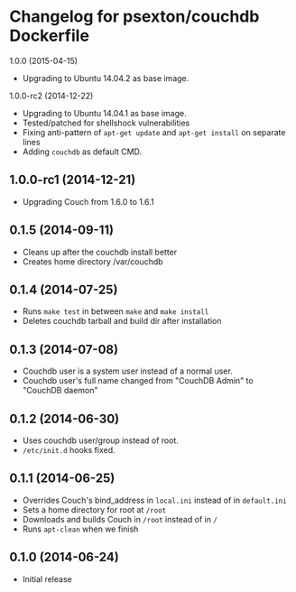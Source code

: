 Changelog for psexton/couchdb Dockerfile
========================================

1.0.0 (2015-04-15)

* Upgrading to Ubuntu 14.04.2 as base image.

1.0.0-rc2 (2014-12-22)

* Upgrading to Ubuntu 14.04.1 as base image.
* Tested/patched for shellshock vulnerabilities
* Fixing anti-pattern of `apt-get update` and `apt-get install` on separate lines
* Adding `couchdb` as default CMD.

1.0.0-rc1 (2014-12-21)
------------------

* Upgrading Couch from 1.6.0 to 1.6.1

0.1.5 (2014-09-11)
------------------

* Cleans up after the couchdb install better
* Creates home directory /var/couchdb

0.1.4 (2014-07-25)
------------------

* Runs `make test` in between `make` and `make install`
* Deletes couchdb tarball and build dir after installation

0.1.3 (2014-07-08)
------------------

* Couchdb user is a system user instead of a normal user.
* Couchdb user's full name changed from "CouchDB Admin" to "CouchDB daemon"

0.1.2 (2014-06-30)
------------------

* Uses couchdb user/group instead of root.
* `/etc/init.d` hooks fixed.

0.1.1 (2014-06-25)
------------------

* Overrides Couch's bind_address in `local.ini` instead of in `default.ini`
* Sets a home directory for root at `/root`
* Downloads and builds Couch in `/root` instead of in `/`
* Runs `apt-clean` when we finish

0.1.0 (2014-06-24)
------------------

* Initial release

